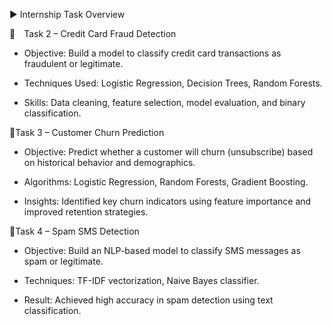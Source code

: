 ▶ Internship Task Overview

🔷 Task 2 – Credit Card Fraud Detection

- Objective: Build a model to classify credit card transactions as fraudulent or legitimate.

- Techniques Used: Logistic Regression, Decision Trees, Random Forests.

- Skills: Data cleaning, feature selection, model evaluation, and binary classification.


🔶Task 3 – Customer Churn Prediction

- Objective: Predict whether a customer will churn (unsubscribe) based on historical behavior and demographics.

- Algorithms: Logistic Regression, Random Forests, Gradient Boosting.

- Insights: Identified key churn indicators using feature importance and improved retention strategies.

💠Task 4 – Spam SMS Detection

- Objective: Build an NLP-based model to classify SMS messages as spam or legitimate.

- Techniques: TF-IDF vectorization, Naive Bayes classifier.

- Result: Achieved high accuracy in spam detection using text classification.

